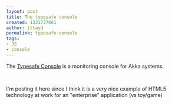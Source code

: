 ```yaml
---
layout: post
title: The typesafe console
created: 1331737661
author: ittayd
permalink: typesafe-console
tags:
- JS
- console
---
```

<p>The <a href="http://blog.typesafe.com/introducing-typesafe-console">Typesafe Console</a> is a monitoring console for Akka systems. </p>
<p>&nbsp;</p>
<p>I'm posting it here since I think it is a very nice example of HTML5 technology at work for an &quot;enterprise&quot;&nbsp;application (vs toy/game)</p>
